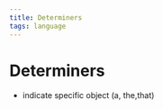```yaml
---
title: Determiners
tags: language
---
```


# Determiners
- indicate specific object (a, the,that)






































